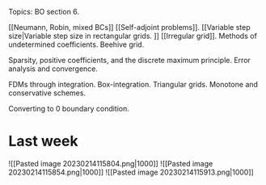 Topics:
BO section 6.    

[[Neumann, Robin, mixed BCs]]
[[Self-adjoint problems]]. 
[[Variable step size|Variable step size in rectangular grids. ]]
[[Irregular grid]]. 
Methods of undetermined coefficients. 
Beehive grid.   
  
Sparsity, positive coefficients, and the discrete maximum principle. 
Error analysis and convergence.    
  
FDMs through integration. Box-integration. Triangular grids. Monotone and conservative schemes.    
  
Converting to 0 boundary condition.

# Last week
![[Pasted image 20230214115804.png|1000]]
![[Pasted image 20230214115854.png|1000]]
![[Pasted image 20230214115913.png|1000]]


